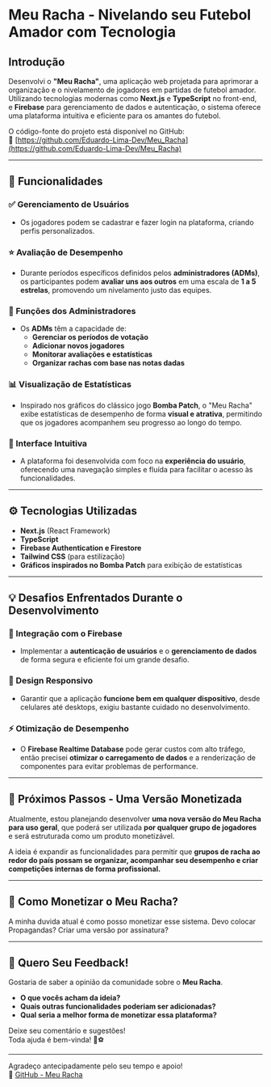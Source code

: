# Meu Racha - Nivelando seu Futebol Amador com Tecnologia

## Introdução

Desenvolvi o **"Meu Racha"**, uma aplicação web projetada para aprimorar a organização e o nivelamento de jogadores em partidas de futebol amador.  
Utilizando tecnologias modernas como **Next.js** e **TypeScript** no front-end, e **Firebase** para gerenciamento de dados e autenticação, o sistema oferece uma plataforma intuitiva e eficiente para os amantes do futebol.

O código-fonte do projeto está disponível no GitHub:  
🔗 [https://github.com/Eduardo-Lima-Dev/Meu_Racha](https://github.com/Eduardo-Lima-Dev/Meu_Racha)

---

## 🚀 Funcionalidades

### ✅ Gerenciamento de Usuários
- Os jogadores podem se cadastrar e fazer login na plataforma, criando perfis personalizados.

### ⭐ Avaliação de Desempenho
- Durante períodos específicos definidos pelos **administradores (ADMs)**, os participantes podem **avaliar uns aos outros** em uma escala de **1 a 5 estrelas**, promovendo um nivelamento justo das equipes.

### 👑 Funções dos Administradores
- Os **ADMs** têm a capacidade de:
  - **Gerenciar os períodos de votação**
  - **Adicionar novos jogadores**
  - **Monitorar avaliações e estatísticas**
  - **Organizar rachas com base nas notas dadas**

### 📊 Visualização de Estatísticas
- Inspirado nos gráficos do clássico jogo **Bomba Patch**, o "Meu Racha" exibe estatísticas de desempenho de forma **visual e atrativa**, permitindo que os jogadores acompanhem seu progresso ao longo do tempo.

### 🎨 Interface Intuitiva
- A plataforma foi desenvolvida com foco na **experiência do usuário**, oferecendo uma navegação simples e fluída para facilitar o acesso às funcionalidades.

---

## ⚙️ Tecnologias Utilizadas

- **Next.js** (React Framework)
- **TypeScript**
- **Firebase Authentication e Firestore**
- **Tailwind CSS** (para estilização)
- **Gráficos inspirados no Bomba Patch** para exibição de estatísticas

---

## 💡 Desafios Enfrentados Durante o Desenvolvimento

### 🔐 Integração com o Firebase
- Implementar a **autenticação de usuários** e o **gerenciamento de dados** de forma segura e eficiente foi um grande desafio.

### 📱 Design Responsivo
- Garantir que a aplicação **funcione bem em qualquer dispositivo**, desde celulares até desktops, exigiu bastante cuidado no desenvolvimento.

### ⚡ Otimização de Desempenho
- O **Firebase Realtime Database** pode gerar custos com alto tráfego, então precisei **otimizar o carregamento de dados** e a renderização de componentes para evitar problemas de performance.

---

## 🎯 Próximos Passos - Uma Versão Monetizada

Atualmente, estou planejando desenvolver **uma nova versão do Meu Racha para uso geral**, que poderá ser utilizada **por qualquer grupo de jogadores** e será estruturada como um produto monetizável.

A ideia é expandir as funcionalidades para permitir que **grupos de racha ao redor do país possam se organizar, acompanhar seu desempenho e criar competições internas de forma profissional.**  

---

## 🤑 Como Monetizar o Meu Racha?

A minha duvida atual é como posso monetizar esse sistema.
Devo colocar Propagandas?
Criar uma versão por assinatura?

---

## 💬 Quero Seu Feedback!

Gostaria de saber a opinião da comunidade sobre o **Meu Racha**.  
- **O que vocês acham da ideia?**
- **Quais outras funcionalidades poderiam ser adicionadas?**
- **Qual seria a melhor forma de monetizar essa plataforma?**

Deixe seu comentário e sugestões!  
Toda ajuda é bem-vinda! 🙌⚽

---

Agradeço antecipadamente pelo seu tempo e apoio!  
🔗 [GitHub - Meu Racha](https://github.com/Eduardo-Lima-Dev/Meu_Racha)
